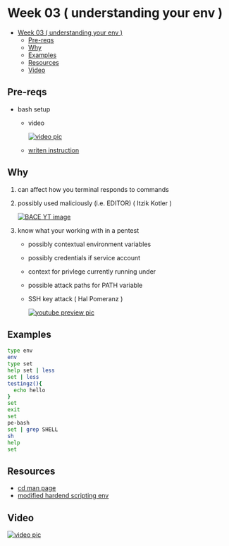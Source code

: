 # Week 03 ( understanding your env )

- [Week 03 ( understanding your env )](#week-03--understanding-your-env-)
  - [Pre-reqs](#pre-reqs)
  - [Why](#why)
  - [Examples](#examples)
  - [Resources](#resources)
  - [Video](#video)

## Pre-reqs

- bash setup
  - video

    [![video pic](https://img.youtube.com/vi/mfP8R1yr80A/0.jpg)](https://youtu.be/mfP8R1yr80A)

  - [writen instruction](/install_methods/)

## Why

1. can affect how you terminal responds to commands
2. possibly used maliciously (i.e. EDITOR) ( Itzik Kotler )

    [![BACE YT image](https://i.ytimg.com/vi/vMxEKjx0UEk/hqdefault.jpg?sqp=-oaymwEZCPYBEIoBSFXyq4qpAwsIARUAAIhCGAFwAQ==&rs=AOn4CLCVgd230LQ4-q6BrZ2yPCRg_9-w_A)](https://youtu.be/oO2Df7Y6ywY)

3. know what your working with in a pentest
      - possibly contextual environment variables
      - possibly credentials if service account
      - context for privlege currently running under
      - possible attack paths for PATH variable
      - SSH key attack ( Hal Pomeranz )

        [![youtube preview pic](https://i.ytimg.com/vi/-jNkjuWMFrk/hqdefault.jpg?sqp=-oaymwEZCPYBEIoBSFXyq4qpAwsIARUAAIhCGAFwAQ==&rs=AOn4CLAB_c5Hehtcu85yasZg3BsgvISLMA)](https://youtu.be/-jNkjuWMFrk?t=1840)

## Examples

```bash
type env
env
type set
help set | less
set | less
testingz(){
  echo hello
}
set
exit
set
pe-bash
set | grep SHELL
sh
help
set
```

## Resources

- [cd man page](https://ss64.com/bash/cd.html)
- [modified hardend scripting env](https://elrey.casa/bash/scripting/harden)
  
## Video

[![video pic](https://img.youtube.com/vi/kd6VitblTwU/0.jpg)](https://youtu.be/kd6VitblTwU)

